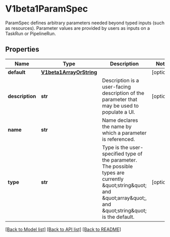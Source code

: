 # V1beta1ParamSpec

ParamSpec defines arbitrary parameters needed beyond typed inputs (such as resources). Parameter values are provided by users as inputs on a TaskRun or PipelineRun.
## Properties
Name | Type | Description | Notes
------------ | ------------- | ------------- | -------------
**default** | [**V1beta1ArrayOrString**](V1beta1ArrayOrString.md) |  | [optional] 
**description** | **str** | Description is a user-facing description of the parameter that may be used to populate a UI. | [optional] 
**name** | **str** | Name declares the name by which a parameter is referenced. | 
**type** | **str** | Type is the user-specified type of the parameter. The possible types are currently \&quot;string\&quot; and \&quot;array\&quot;, and \&quot;string\&quot; is the default. | [optional] 

[[Back to Model list]](../README.md#documentation-for-models) [[Back to API list]](../README.md#documentation-for-api-endpoints) [[Back to README]](../README.md)


